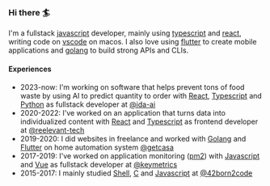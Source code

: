 ### Hi there 🏄

I'm a fullstack [javascript](https://developer.mozilla.org/en-US/docs/Web/JavaScript) developer, mainly using [typescript](https://github.com/Microsoft/TypeScript) and [react](https://github.com/facebook/react/), writing code on [vscode](https://github.com/microsoft/vscode) on macos. I also love using [flutter](https://github.com/flutter/flutter) to create mobile applications and [golang](https://github.com/golang/go) to build strong APIs and CLIs.

#### Experiences
- 2023-now: I'm working on software that helps prevent tons of food waste by using AI to predict quantity to order with [React](https://github.com/facebook/react/), [Typescript](https://github.com/Microsoft/TypeScript) and [Python](https://github.com/python) as fullstack developer at [@ida-ai](https://github.com/ida-ai)
- 2020-2022: I've worked on an application that turns data into individualized content with [React](https://github.com/facebook/react/) and [Typescript](https://github.com/Microsoft/TypeScript) as frontend developer at [@reelevant-tech](https://github.com/reelevant-tech)
- 2019-2020: I did websites in freelance and worked with [Golang](https://github.com/golang/go) and [Flutter](https://github.com/flutter/flutter) on home automation system [@getcasa](https://github.com/getcasa)
- 2017-2019: I've worked on application monitoring ([pm2](https://github.com/unitech/pm2)) with [Javascript](https://developer.mozilla.org/en-US/docs/Web/JavaScript) and [Vue](https://github.com/vuejs/vue) as fullstack developer at [@keymetrics](https://github.com/keymetrics)
- 2015-2017: I mainly studied [Shell](https://en.wikipedia.org/wiki/Shell_script), [C](https://en.wikipedia.org/wiki/C_(programming_language)) and [Javascript](https://developer.mozilla.org/en-US/docs/Web/JavaScript) at [@42born2code](https://github.com/42School)
